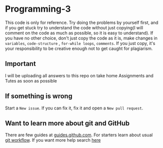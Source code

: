 # Programming-3
This code is only for reference. Try doing the problems by yourself first, and if you get stuck try to understand the code without just copying(I will comment on the code as much as possible, so it is easy to understand). If you have no other choice, don't just copy the code as it is, make changes in `variables`, `code-structure` , `for-while loops`, `comments`. If you just copy, it's your responsibility to be creative enough not to get caught for plagiarism. 
## Important
I will be uploading all answers to this repo on take home Assignments and Tutes as soon as possible 
## If something is wrong
Start a `New issue`. If you can fix it, fix it and open a `New pull request`.
## Want to learn more about git and GitHub
There are few guides at [guides.github.com](https://guides.github.com/).
For starters learn about usual [git workflow](https://guides.github.com/introduction/flow/).
If you want more help search [here](https://help.github.com/)

